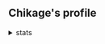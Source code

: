 ## Chikage's profile
<details>
  <summary>stats</summary>
<p align="center">
     <img src ="https://github-readme-stats.vercel.app/api/top-langs/?username=Chikage0o0&layout=compact&hide_border=true&langs_count=8&theme=gruvbox&include_all_commits=true&count_private=true" />
      <img src ="https://github-readme-stats.vercel.app/api?username=Chikage0o0&theme=gruvbox&hide_border=true&show_icons=true&count_private=true&hide_title=true&line_height=29"/>
  <img src ="https://github-profile-trophy.vercel.app/?username=nothub&theme=gruvbox&no-frame=true&row=1&margin-w=8" />
</p>
</details>
